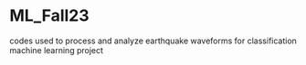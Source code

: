 # ML_Fall23
codes used to process and analyze earthquake waveforms for classification machine learning project 
